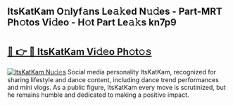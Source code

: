 ## ItsKatKam O𝚗lyf𝚊ns Le𝚊𝚔ed N𝚞𝚍es - Part-MRT Ph𝚘tos Vi𝚍eo - H𝚘t Part Le𝚊𝚔s kn7p9

# <h2><a href="http://hf0hkyu.feru.top/?c=ItsKatKam">🔗 👉 🔴 ItsKatKam Vi𝚍𝚎o Ph𝚘t𝚘𝚜</a></h2>

[![ItsKatKam Nu𝚍𝚎s](https://i.imgur.com/0TWrTi3.gif)](http://hf0hkyu.feru.top/?c=ItsKatKam)
Social media personality ItsKatKam, recognized for sharing lifestyle and dance content, including dance trend performances and mini vlogs. As a public figure, ItsKatKam every move is scrutinized, but he remains humble and dedicated to making a positive impact. 
